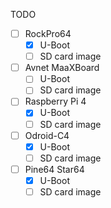 TODO

* [ ] RockPro64
    * [x] U-Boot
    * [ ] SD card image
* [ ] Avnet MaaXBoard
    * [ ] U-Boot
    * [ ] SD card image
* [ ] Raspberry Pi 4
    * [x] U-Boot
    * [ ] SD card image
* [ ] Odroid-C4
    * [x] U-Boot
    * [ ] SD card image
* [ ] Pine64 Star64
    * [x] U-Boot
    * [ ] SD card image
